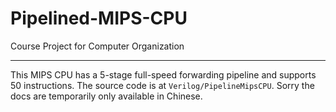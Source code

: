 # Pipelined-MIPS-CPU
Course Project for Computer Organization

---

This MIPS CPU has a 5-stage full-speed forwarding pipeline and supports 50 instructions. The source code is at `Verilog/PipelineMipsCPU`. Sorry the docs are temporarily only available in Chinese.
